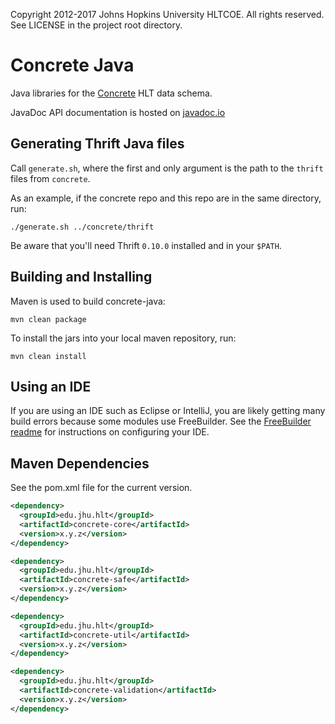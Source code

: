 Copyright 2012-2017 Johns Hopkins University HLTCOE.
All rights reserved. See LICENSE in the project root directory.

Concrete Java
=============
Java libraries for the [Concrete](https://github.com/hltcoe/concrete) HLT data schema.

JavaDoc API documentation is hosted on
[javadoc.io](http://www.javadoc.io/doc/edu.jhu.hlt/concrete-core)

Generating Thrift Java files
----------------------------
Call `generate.sh`, where the first and only argument is the
path to the `thrift` files from `concrete`.

As an example, if the concrete repo and this repo are in the same directory, run:
```shell
./generate.sh ../concrete/thrift
```

Be aware that you'll need Thrift `0.10.0` installed and in your `$PATH`.

Building and Installing
-----------------------
Maven is used to build concrete-java:
```shell
mvn clean package
```

To install the jars into your local maven repository, run:
```shell
mvn clean install
```

Using an IDE
--------------
If you are using an IDE such as Eclipse or IntelliJ, you are likely getting
many build errors because some modules use FreeBuilder.
See the [FreeBuilder readme](https://github.com/google/FreeBuilder#build-tools-and-ides) for instructions on configuring your IDE.

Maven Dependencies
----------
See the pom.xml file for the current version.

```xml
<dependency>
  <groupId>edu.jhu.hlt</groupId>
  <artifactId>concrete-core</artifactId>
  <version>x.y.z</version>
</dependency>
```

```xml
<dependency>
  <groupId>edu.jhu.hlt</groupId>
  <artifactId>concrete-safe</artifactId>
  <version>x.y.z</version>
</dependency>
```

```xml
<dependency>
  <groupId>edu.jhu.hlt</groupId>
  <artifactId>concrete-util</artifactId>
  <version>x.y.z</version>
</dependency>
```

```xml
<dependency>
  <groupId>edu.jhu.hlt</groupId>
  <artifactId>concrete-validation</artifactId>
  <version>x.y.z</version>
</dependency>
```

